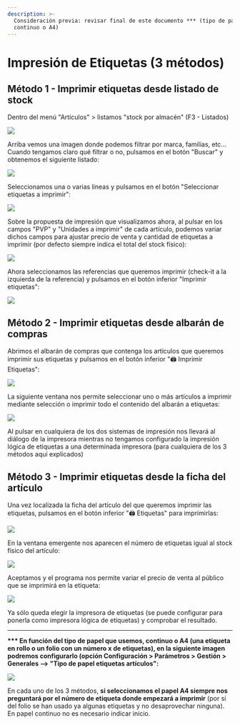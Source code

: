 ```yaml
---
description: >-
  Consideración previa: revisar final de este documento *** (tipo de papel -
  continuo o A4)
---
```


# Impresión de Etiquetas \(3 métodos\)

## Método 1 - Imprimir etiquetas desde listado de stock

Dentro del menú  "Artículos" &gt; listamos "stock por almacén" \(F3 - Listados\)

![](../.gitbook/assets/image%20%28137%29.png)

Arriba vemos una imagen donde podemos filtrar por marca, familias, etc... Cuando tengamos claro qué filtrar o no, pulsamos en el botón "Buscar" y obtenemos el siguiente listado: 

![](../.gitbook/assets/image%20%28102%29.png)

Seleccionamos una o varias líneas y pulsamos en el botón "Seleccionar etiquetas a imprimir":

![](../.gitbook/assets/image%20%28211%29.png)

Sobre la propuesta de impresión que visualizamos ahora, al pulsar en los campos "PVP" y "Unidades a imprimir" de cada artículo, podemos variar dichos campos para ajustar precio de venta y cantidad de etiquetas a imprimir \(por defecto siempre indica el total del stock físico\):

![](../.gitbook/assets/image%20%28188%29.png)

Ahora seleccionamos las referencias que queremos imprimir \(check-it a la izquierda de la referencia\) y pulsamos en el botón inferior "Imprimir etiquetas":

![](../.gitbook/assets/image%20%2838%29.png)

## Método 2 - Imprimir etiquetas desde albarán de compras

Abrimos el albarán de compras que contenga los artículos que queremos imprimir sus etiquetas y pulsamos en el botón inferior "🖨 Imprimir Etiquetas":

![](../.gitbook/assets/image%20%2815%29.png)

La siguiente ventana nos permite seleccionar uno o más artículos a imprimir mediante selección o imprimir todo el contenido del albarán a etiquetas:

![](../.gitbook/assets/image%20%28166%29.png)

Al pulsar en cualquiera de los dos sistemas de impresión nos llevará al diálogo de la impresora mientras no tengamos configurado la impresión lógica de etiquetas a una determinada impresora \(para cualquiera de los 3 métodos aquí explicados\)

## Método 3 - Imprimir etiquetas desde la ficha del artículo

Una vez localizada la ficha del artículo del que queremos imprimir las etiquetas, pulsamos en el botón inferior "🖨 Etiquetas" para imprimirlas:

![](../.gitbook/assets/image%20%2850%29.png)

En la ventana emergente nos aparecen el número de etiquetas igual al stock físico del artículo:

![](../.gitbook/assets/image%20%28179%29.png)

Aceptamos y el programa nos permite variar el precio de venta al público que se imprimirá en la etiqueta:

![](../.gitbook/assets/image%20%2894%29.png)

Ya sólo queda elegir la impresora de etiquetas \(se puede configurar para ponerla como impresora lógica de etiquetas\) y comprobar el resultado.

-------------------------------------------------------------------------------------------------------------------------------------------------------------------------

**\*\*\* En función del tipo de papel que usemos, continuo o A4 \(una etiqueta en rollo o un folio con un número x de etiquetas\), en la siguiente imagen podremos configurarlo \(opción Configuración &gt; Parámetros &gt; Gestión &gt; Generales --&gt; "Tipo de papel etiquetas artículos":**

![](../.gitbook/assets/image%20%28145%29.png)

En cada uno de los 3 métodos, **si seleccionamos el papel A4 siempre nos preguntará por el número de etiqueta donde empezará a imprimir** \(por si del folio se han usado ya algunas etiquetas y no desaprovechar ninguna\). En papel continuo no es necesario indicar inicio.

